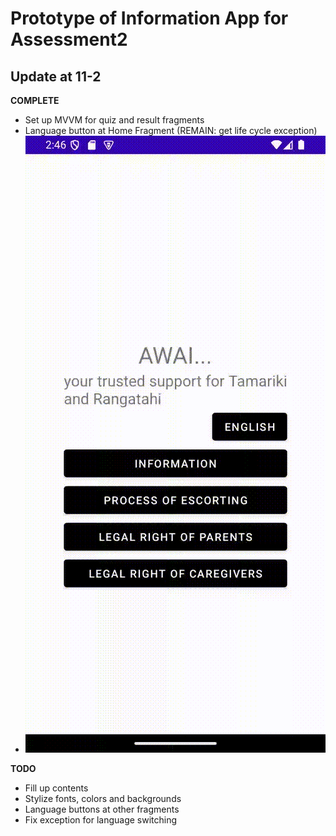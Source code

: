 # Prototype of Information App for Assessment2

## Update at 11-2

**COMPLETE**

- Set up MVVM for quiz and result fragments
- Language button at Home Fragment (REMAIN: get life cycle exception)
- ![Demo of the feature](description\proto_11-02.gif)

**TODO**

- Fill up contents
- Stylize fonts, colors and backgrounds
- Language buttons at other fragments
- Fix exception for language switching
